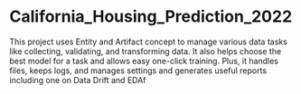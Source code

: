 # California_Housing_Prediction_2022
This project uses Entity and Artifact concept to manage various data tasks like collecting, validating, and transforming data. It also helps choose the best model for a task and allows easy one-click training. Plus, it handles files, keeps logs, and manages settings and generates useful reports including one on Data Drift and EDAf

